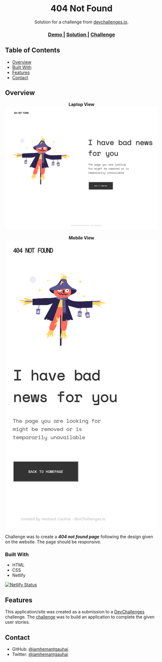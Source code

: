<h1 align="center">404 Not Found</h1>

<div align="center">
   Solution for a challenge from  <a href="http://devchallenges.io" target="_blank">devchallenges.io</a>.
</div>

<div align="center">
  <h3>
    <a href="https://404-not-found-dev-challenge.netlify.app/" target="_blank">
      Demo
    </a>
    <span> | </span>
    <a href="https://devchallenges.io/solutions/fiQ31TABzFuO6sr0Efc9" target="_blank">
      Solution
    </a>
    <span> | </span>
    <a href="https://devchallenges.io/challenges/wBunSb7FPrIepJZAg0sY" target="_blank">
      Challenge
    </a>
  </h3>
</div>

## Table of Contents

- [Overview](#overview)
- [Built With](#built-with)
- [Features](#features)
- [Contact](#contact)

## Overview

<p align = "center">
  <b>Laptop View</b>
  <br>
  <img src = "images/Laptop-View-Screenshot.png">
  <br><br>
  <b>Mobile View</b>
  <br>
  <img src = "images/Mobile-View-Screenshot.png">
</p>

Challenge was to create a ***404 not found page*** following the design given on the website. The page should be responsive.

### Built With

- HTML
- CSS
- Netlify

[![Netlify Status](https://api.netlify.com/api/v1/badges/c5b010eb-f820-4908-b86e-77ba2669c953/deploy-status)](https://404-not-found-dev-challenge.netlify.app/)

## Features

This application/site was created as a submission to a [DevChallenges](https://devchallenges.io/challenges) challenge. The [challenge](https://devchallenges.io/challenges/wBunSb7FPrIepJZAg0sY) was to build an application to complete the given user stories.

## Contact

- GitHub: [@iamhemantgauhai](https://github.com/iamhemantgauhai/)
- Twitter: [@iamhemantgauhai](https://twitter.com/iamhemantgauhai/)
